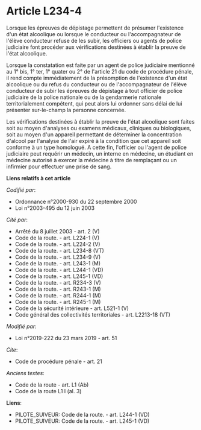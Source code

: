 # Article L234-4

Lorsque les épreuves de dépistage permettent de présumer l'existence d'un état alcoolique ou lorsque le conducteur ou
l'accompagnateur de l'élève conducteur refuse de les subir, les officiers ou agents de police judiciaire font procéder aux
vérifications destinées à établir la preuve de l'état alcoolique.

Lorsque la constatation est faite par un agent de police judiciaire mentionné au 1° bis, 1° ter, 1° quater ou 2° de l'article
21 du code de procédure pénale, il rend compte immédiatement de la présomption de l'existence d'un état alcoolique ou du
refus du conducteur ou de l'accompagnateur de l'élève conducteur de subir les épreuves de dépistage à tout officier de police
judiciaire de la police nationale ou de la gendarmerie nationale territorialement compétent, qui peut alors lui ordonner sans
délai de lui présenter sur-le-champ la personne concernée.

Les vérifications destinées à établir la preuve de l'état alcoolique sont faites soit au moyen d'analyses ou examens
médicaux, cliniques ou biologiques, soit au moyen d'un appareil permettant de déterminer la concentration d'alcool par
l'analyse de l'air expiré à la condition que cet appareil soit conforme à un type homologué. A cette fin, l'officier ou
l'agent de police judiciaire peut requérir un médecin, un interne en médecine, un étudiant en médecine autorisé à exercer la
médecine à titre de remplaçant ou un infirmier pour effectuer une prise de sang.

**Liens relatifs à cet article**

_Codifié par_:

  - Ordonnance n°2000-930 du 22 septembre 2000
  - Loi n°2003-495 du 12 juin 2003

_Cité par_:

  - Arrêté du 8 juillet 2003 - art. 2 (V)
  - Code de la route. - art. L224-1 (V)
  - Code de la route. - art. L224-2 (V)
  - Code de la route. - art. L234-8 (VT)
  - Code de la route. - art. L234-9 (V)
  - Code de la route. - art. L243-1 (M)
  - Code de la route. - art. L244-1 (VD)
  - Code de la route. - art. L245-1 (VD)
  - Code de la route. - art. R234-3 (V)
  - Code de la route. - art. R243-1 (M)
  - Code de la route. - art. R244-1 (M)
  - Code de la route. - art. R245-1 (M)
  - Code de la sécurité intérieure - art. L521-1 (V)
  - Code général des collectivités territoriales - art. L2213-18 (VT)

_Modifié par_:

  - Loi n°2019-222 du 23 mars 2019 - art. 51

_Cite_:

  - Code de procédure pénale - art. 21

_Anciens textes_:

  - Code de la route - art. L1 (Ab)
  - Code de la route L1 I (al. 3)

**Liens**:

  - PILOTE_SUIVEUR: Code de la route. - art. L244-1 (VD)
  - PILOTE_SUIVEUR: Code de la route. - art. L245-1 (VD)
